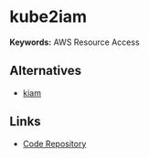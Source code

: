 # kube2iam

**Keywords:** AWS Resource Access

<!--
https://github.com/helm/charts/tree/master/stable/kube2iam
-->

## Alternatives

- [kiam](/kiam.md)

## Links

- [Code Repository](https://github.com/jtblin/kube2iam)
